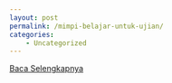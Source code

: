 ```yaml
---
layout: post
permalink: /mimpi-belajar-untuk-ujian/
categories:
    - Uncategorized
---
```


[Baca Selengkapnya](/02)